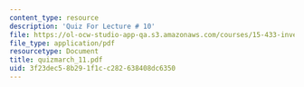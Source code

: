```yaml
---
content_type: resource
description: 'Quiz For Lecture # 10'
file: https://ol-ocw-studio-app-qa.s3.amazonaws.com/courses/15-433-investments-spring-2003/3f23dec58b291f1cc282638408dc6350_quizmarch_11.pdf
file_type: application/pdf
resourcetype: Document
title: quizmarch_11.pdf
uid: 3f23dec5-8b29-1f1c-c282-638408dc6350
---
```

